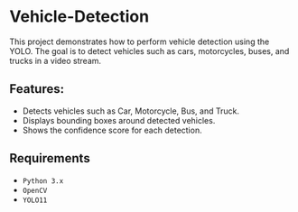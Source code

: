 # Vehicle-Detection

This project demonstrates how to perform vehicle detection using the YOLO. The goal is to detect vehicles such as cars, motorcycles, buses, and trucks in a video stream.

## Features:

- Detects vehicles such as Car, Motorcycle, Bus, and Truck.
- Displays bounding boxes around detected vehicles.
- Shows the confidence score for each detection.

## Requirements

- `Python 3.x`
- `OpenCV`
- `YOLO11`

